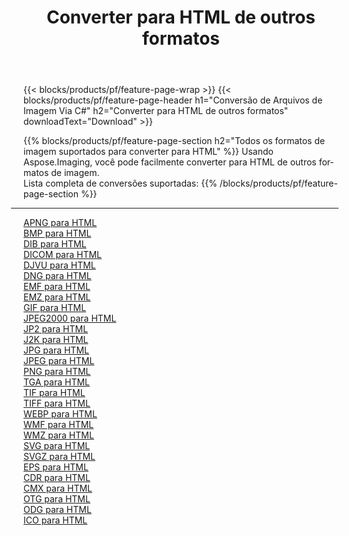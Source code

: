 ﻿---
title: Converter para HTML de outros formatos 
weight: 3920
url: /pt/net/conversion/to/html 
lang: pt
langdirlevel: 2
locales: zh-hans,ja,it,ru,de,es,fr,nl,id,lt,pl,pt,vi,tr,ko,zh-hant,ar,hi,th,sv,cs,uk,he
description: Usando o Aspose.Imaging, você pode facilmente converter para HTML de outros formatos
---

{{< blocks/products/pf/feature-page-wrap >}}
{{< blocks/products/pf/feature-page-header h1="Conversão de Arquivos de Imagem Via C#" h2="Converter para HTML de outros formatos" downloadText="Download" >}}


{{% blocks/products/pf/feature-page-section  h2="Todos os formatos de imagem suportados para converter para HTML" %}}
Usando Aspose.Imaging, você pode facilmente converter para HTML de outros formatos de imagem.
<br/>
Lista completa de conversões suportadas:
{{% /blocks/products/pf/feature-page-section %}}
<div class="container-fluid productfamilypage bg-gray">
    <div class="convertypes bg-gray agp-content section">
        <div class="container">
		<hr style="margin-left:-20px;"/>
		<div class="row other-converters">
		    <div class='col-md-2 other-converter remove-lp remove-rp'><a href="/imaging/pt/net/conversion/apng-to-html" >APNG para HTML</a></div>
<div class='col-md-2 other-converter remove-lp remove-rp'><a href="/imaging/pt/net/conversion/bmp-to-html" >BMP para HTML</a></div>
<div class='col-md-2 other-converter remove-lp remove-rp'><a href="/imaging/pt/net/conversion/dib-to-html" >DIB para HTML</a></div>
<div class='col-md-2 other-converter remove-lp remove-rp'><a href="/imaging/pt/net/conversion/dicom-to-html" >DICOM para HTML</a></div>
<div class='col-md-2 other-converter remove-lp remove-rp'><a href="/imaging/pt/net/conversion/djvu-to-html" >DJVU para HTML</a></div>
<div class='col-md-2 other-converter remove-lp remove-rp'><a href="/imaging/pt/net/conversion/dng-to-html" >DNG para HTML</a></div>
<div class='col-md-2 other-converter remove-lp remove-rp'><a href="/imaging/pt/net/conversion/emf-to-html" >EMF para HTML</a></div>
<div class='col-md-2 other-converter remove-lp remove-rp'><a href="/imaging/pt/net/conversion/emz-to-html" >EMZ para HTML</a></div>
<div class='col-md-2 other-converter remove-lp remove-rp'><a href="/imaging/pt/net/conversion/gif-to-html" >GIF para HTML</a></div>
<div class='col-md-2 other-converter remove-lp remove-rp'><a href="/imaging/pt/net/conversion/jpeg2000-to-html" >JPEG2000 para HTML</a></div>
<div class='col-md-2 other-converter remove-lp remove-rp'><a href="/imaging/pt/net/conversion/jp2-to-html" >JP2 para HTML</a></div>
<div class='col-md-2 other-converter remove-lp remove-rp'><a href="/imaging/pt/net/conversion/j2k-to-html" >J2K para HTML</a></div>
<div class='col-md-2 other-converter remove-lp remove-rp'><a href="/imaging/pt/net/conversion/jpg-to-html" >JPG para HTML</a></div>
<div class='col-md-2 other-converter remove-lp remove-rp'><a href="/imaging/pt/net/conversion/jpeg-to-html" >JPEG para HTML</a></div>
<div class='col-md-2 other-converter remove-lp remove-rp'><a href="/imaging/pt/net/conversion/png-to-html" >PNG para HTML</a></div>
<div class='col-md-2 other-converter remove-lp remove-rp'><a href="/imaging/pt/net/conversion/tga-to-html" >TGA para HTML</a></div>
<div class='col-md-2 other-converter remove-lp remove-rp'><a href="/imaging/pt/net/conversion/tif-to-html" >TIF para HTML</a></div>
<div class='col-md-2 other-converter remove-lp remove-rp'><a href="/imaging/pt/net/conversion/tiff-to-html" >TIFF para HTML</a></div>
<div class='col-md-2 other-converter remove-lp remove-rp'><a href="/imaging/pt/net/conversion/webp-to-html" >WEBP para HTML</a></div>
<div class='col-md-2 other-converter remove-lp remove-rp'><a href="/imaging/pt/net/conversion/wmf-to-html" >WMF para HTML</a></div>
<div class='col-md-2 other-converter remove-lp remove-rp'><a href="/imaging/pt/net/conversion/wmz-to-html" >WMZ para HTML</a></div>
<div class='col-md-2 other-converter remove-lp remove-rp'><a href="/imaging/pt/net/conversion/svg-to-html" >SVG para HTML</a></div>
<div class='col-md-2 other-converter remove-lp remove-rp'><a href="/imaging/pt/net/conversion/svgz-to-html" >SVGZ para HTML</a></div>
<div class='col-md-2 other-converter remove-lp remove-rp'><a href="/imaging/pt/net/conversion/eps-to-html" >EPS para HTML</a></div>
<div class='col-md-2 other-converter remove-lp remove-rp'><a href="/imaging/pt/net/conversion/cdr-to-html" >CDR para HTML</a></div>
<div class='col-md-2 other-converter remove-lp remove-rp'><a href="/imaging/pt/net/conversion/cmx-to-html" >CMX para HTML</a></div>
<div class='col-md-2 other-converter remove-lp remove-rp'><a href="/imaging/pt/net/conversion/otg-to-html" >OTG para HTML</a></div>
<div class='col-md-2 other-converter remove-lp remove-rp'><a href="/imaging/pt/net/conversion/odg-to-html" >ODG para HTML</a></div>
<div class='col-md-2 other-converter remove-lp remove-rp'><a href="/imaging/pt/net/conversion/ico-to-html" >ICO para HTML</a></div>
                </div>
        </div>
    </div>
</div>
<br/>

